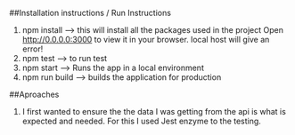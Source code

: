 ##Installation instructions / Run Instructions
1. npm install --> this will install all the packages used in the project
   Open http://0.0.0.0:3000 to view it in your browser.
   local host will give an error!
2. npm test --> to run test
3. npm start --> Runs the app in a local environment 
4. npm run build --> builds the application for production 


##Aproaches
1. I first wanted to ensure the the data I was getting from the api is what is expected and needed. For this I used Jest enzyme to the testing.